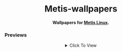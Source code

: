<h1 align="center">Metis-wallpapers</h1> 

<h4 align="center">Wallpapers for <a href="https://www.metislinux.org">Metis Linux</a>.</h4>


### Previews

<details align="center"><summary>Click To View</summary>


|Dark|Light|
|-|-|
|![image](https://github.com/metis-os/metis-wallpapers/raw/main/metis-backgrounds-branding/files/b-01-dark.png)|![image](https://github.com/metis-os/metis-wallpapers/raw/main/metis-backgrounds-branding/files/b-02-light.png)|

|Colorful|yellowish|
|-|-|
|![image](https://github.com/metis-os/metis-wallpapers/raw/main/metis-backgrounds-branding/files/b-03-dark.png)|![image](https://github.com/metis-os/metis-wallpapers/raw/main/metis-backgrounds-branding/files/b-04-yellow.png)|

|Cloud|realism|
|-|-|
|![image](https://github.com/metis-os/metis-wallpapers/raw/main/metis-backgrounds-extra/files/b-01-cloud.png)|![image](metis-backgrounds-extra/files/b-02-clouds_realism.png)|

|Couple_grassy|Evening-sky|
|-|-|
|![image](https://raw.githubusercontent.com/metis-os/metis-wallpapers/main/metis-backgrounds-extra/files/b-03-couple_grassy.png)|![image](https://raw.githubusercontent.com/metis-os/metis-wallpapers/main/metis-backgrounds-extra/files/b-04-evening-sky.png)|


|Flowers|Mountain|
|-|-|
|![image](https://raw.githubusercontent.com/metis-os/metis-wallpapers/main/metis-backgrounds-extra/files/b-05-flower.png)|![image](https://raw.githubusercontent.com/metis-os/metis-wallpapers/main/metis-backgrounds-extra/files/b-06-mountain.png)|

|Totoro|Train|
|-|-|
|![image](https://raw.githubusercontent.com/metis-os/metis-wallpapers/main/metis-backgrounds-extra/files/b-07-totoro.png)|![image](https://raw.githubusercontent.com/metis-os/metis-wallpapers/main/metis-backgrounds-extra/files/b-08-train.png)|
